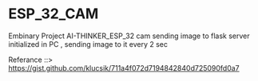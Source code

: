 # ESP_32_CAM
Embinary Project AI-THINKER_ESP_32 cam sending image to flask server initialized in PC , sending image to it every 2 sec


Referance ::> https://gist.github.com/klucsik/711a4f072d7194842840d725090fd0a7